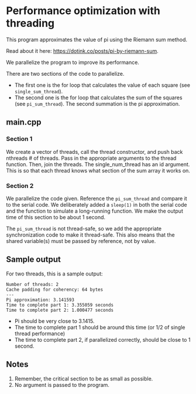 # Performance optimization with threading

This program approximates the value of pi using the Riemann sum method.

Read about it here: https://dotink.co/posts/pi-by-riemann-sum.

We parallelize the program to improve its performance.

There are two sections of the code to parallelize. 
- The first one is the for loop that calculates the value of each square (see `single_sum_thread`).
- The second one is the for loop that calculates the sum of the squares (see `pi_sum_thread`). The second summation is the pi approximation.

## main.cpp
### Section 1
We create a vector of threads, call the thread constructor, and push back nthreads # of threads. Pass in the appropriate arguments to the thread function. Then, join the threads.
The single_num_thread has an id argument. This is so that each thread knows what section of the sum array it works on.

### Section 2
We parallelize the code given. Reference the `pi_sum_thread` and compare it to the serial code. We deliberately added a `sleep(1)` in both the serial code and the function to simulate a long-running function. We make the output time of this section to be about 1 second.

The `pi_sum_thread` is not thread-safe, so we add the appropriate synchronization code to make it thread-safe. This also means that the shared variable(s) must be passed by reference, not by value.

## Sample output
For two threads, this is a sample output:
```
Number of threads: 2
Cache padding for coherency: 64 bytes
---
Pi approximation: 3.141593
Time to complete part 1: 3.355059 seconds
Time to complete part 2: 1.000477 seconds
```
- Pi should be very close to 3.1415.
- The time to complete part 1 should be around this time (or 1/2 of single thread performance)
- The time to complete part 2, if parallelized correctly, should be close to 1 second.

## Notes
1. Remember, the critical section to be as small as possible.
1. No argument is passed to the program.